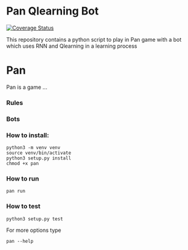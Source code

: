 # Pan Qlearning Bot
[![Coverage Status](https://coveralls.io/repos/github/plutasnyy/pan-qlearning-bot/badge.svg?branch=feature%2Fsetup-repository)](https://coveralls.io/github/plutasnyy/pan-qlearning-bot?branch=feature%2Fsetup-repository)

This repository contains a python script to play in Pan game with a bot which uses RNN and Qlearning in a learning process

# Pan
Pan is a game ...

### Rules

### Bots

### How to install:
```
python3 -m venv venv
source venv/bin/activate
python3 setup.py install
chmod +x pan
```

### How to run
```
pan run
```

### How to test
```
python3 setup.py test
```

For more options type
```
pan --help
```